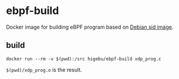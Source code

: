 # ebpf-build

Docker image for building eBPF program based on [Debian sid image](https://hub.docker.com/_/debian/).

## build

```
docker run --rm -v $(pwd):/src higebu/ebpf-build xdp_prog.c
```

`$(pwd)/xdp_prog.o` is the result.
